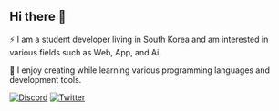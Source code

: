 ## Hi there 👋

⚡ I am a student developer living in South Korea and am interested in various fields such as Web, App, and Ai.

🚀 I enjoy creating while learning various programming languages ​​and development tools.

[![Discord](https://img.shields.io/badge/@rkdhs-5865F2?style=square&logo=discord&logoColor=white)](https://discord.com/users/rkdhs) [![Twitter](https://img.shields.io/badge/@rkdhs220-1DA1F2?style=square&logo=twitter&logoColor=white)](https://twitter.com/rkdhs220)
